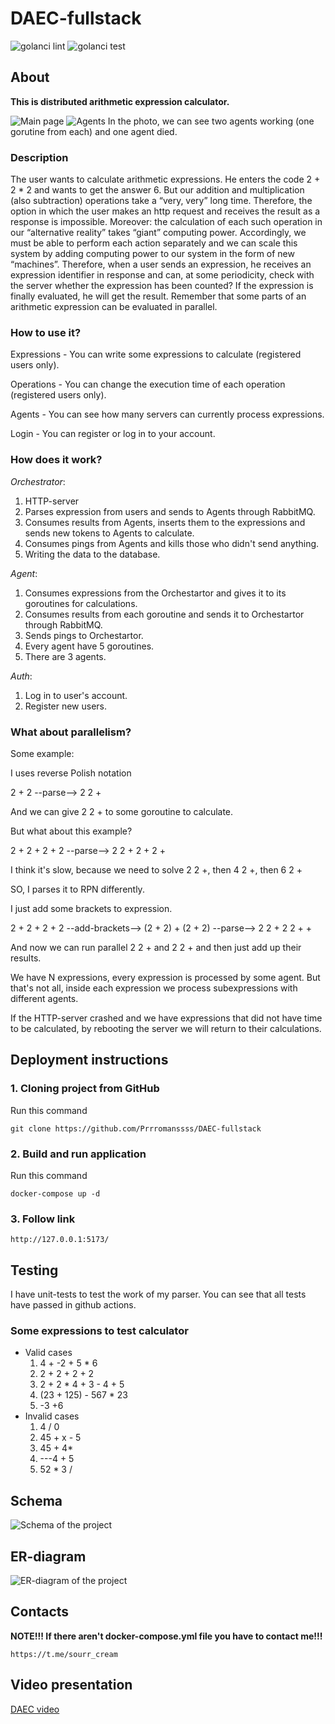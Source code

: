 # DAEC-fullstack

![golanci lint](https://github.com/Prrromanssss/DAEC-fullstack/actions/workflows/golangci-lint.yml/badge.svg)
![golanci test](https://github.com/Prrromanssss/DAEC-fullstack/actions/workflows/golangci-test.yml/badge.svg)

## About

**This is distributed arithmetic expression calculator.**

![Main page](https://github.com/Prrromanssss/DAEC-fullstack/raw/main/images/expressions.png)
![Agents](https://github.com/Prrromanssss/DAEC-fullstack/raw/main/images/agents.png)
In the photo, we can see two agents working (one gorutine from each) and one agent died.

### Description

The user wants to calculate arithmetic expressions. He enters the code 2 + 2 * 2 and wants to get the answer 6. But our addition and multiplication (also subtraction) operations take a “very, very” long time. Therefore, the option in which the user makes an http request and receives the result as a response is impossible.
Moreover: the calculation of each such operation in our “alternative reality” takes “giant” computing power. Accordingly, we must be able to perform each action separately and we can scale this system by adding computing power to our system in the form of new “machines”.
Therefore, when a user sends an expression, he receives an expression identifier in response and can, at some periodicity, check with the server whether the expression has been counted? If the expression is finally evaluated, he will get the result. Remember that some parts of an arithmetic expression can be evaluated in parallel.


### How to use it?

Expressions - You can write some expressions to calculate (registered users only).

Operations - You can change the execution time of each operation (registered users only).

Agents - You can see how many servers can currently process expressions.

Login - You can register or log in to your account.

### How does it work?

*Orchestrator*:
1. HTTP-server
2. Parses expression from users and sends to Agents through RabbitMQ.
3. Consumes results from Agents, inserts them to the expressions and sends new tokens to Agents to calculate.
4. Consumes pings from Agents and kills those who didn't send anything.
5. Writing the data to the database.

*Agent*:
1. Consumes expressions from the Orchestartor and gives it to its goroutines for calculations.
2. Consumes results from each goroutine and sends it to Orchestartor through RabbitMQ.
3. Sends pings to Orchestartor.
4. Every agent have 5 goroutines.
5. There are 3 agents.

*Auth*:
1. Log in to user's account.
2. Register new users.

### What about parallelism?

Some example:

I uses reverse Polish notation

2 + 2 --parse--> 2 2 +

And we can give 2 2 + to some goroutine to calculate.

But what about this example?

2 + 2 + 2 + 2 --parse--> 2 2 + 2 + 2 +

I think it's slow, because we need to solve 2 2 +, then 4 2 +, then 6 2 +

SO, I parses it to RPN differently.

I just add some brackets to expression.

2 + 2 + 2 + 2 --add-brackets--> (2 + 2) + (2 + 2) --parse--> 2 2 + 2 2 + +

And now we can run parallel 2 2 + and 2 2 + and then just add up their results.

We have N expressions, every expression is processed by some agent. 
But that's not all, inside each expression we process subexpressions with different agents.

If the HTTP-server crashed and we have expressions that did not have time to be calculated, by rebooting the server we will return to their calculations.

## Deployment instructions

### 1. Cloning project from GitHub

Run this command
```commandline
git clone https://github.com/Prrromanssss/DAEC-fullstack
```

### 2. Build and run application
Run this command
```comandline
docker-compose up -d
```

### 3. Follow link
```commandline
http://127.0.0.1:5173/
```

## Testing
I have unit-tests to test the work of my parser.
You can see that all tests have passed in github actions.

### Some expressions to test calculator 
- Valid cases
    1. 4 + -2 + 5 * 6
    2. 2 + 2 + 2 + 2
    3. 2 + 2 * 4 + 3 - 4 + 5
    4. (23 + 125) - 567 * 23
    5. -3 +6
- Invalid cases
    1. 4 / 0
    2. 45 + x - 5
    3. 45 + 4*
    4. ---4 + 5
    5. 52 * 3 /

## Schema
![Schema of the project](https://github.com/Prrromanssss/DAEC-fullstack/raw/main/images/schema.png)

## ER-diagram
![ER-diagram of the project](https://github.com/Prrromanssss/DAEC-fullstack/raw/main/images/ERD.png)

## Contacts
**NOTE!!! If there aren't docker-compose.yml file you have to contact me!!!**

```
https://t.me/sourr_cream
```

## Video presentation
[DAEC video](https://disk.yandex.ru/i/ZdbXwhb4zIzPTA)
